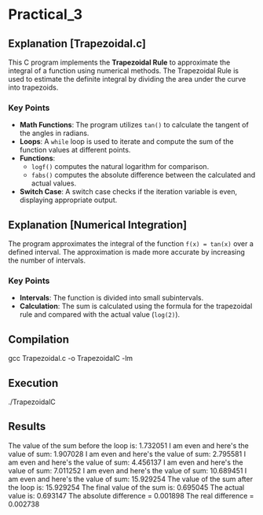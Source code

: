 # Practical_3

## Explanation [Trapezoidal.c]

This C program implements the **Trapezoidal Rule** to approximate the integral of a function using numerical methods. The Trapezoidal Rule is used to estimate the definite integral by dividing the area under the curve into trapezoids.

### Key Points

- **Math Functions**: The program utilizes `tan()` to calculate the tangent of the angles in radians.
- **Loops**: A `while` loop is used to iterate and compute the sum of the function values at different points.
- **Functions**: 
  - `logf()` computes the natural logarithm for comparison.
  - `fabs()` computes the absolute difference between the calculated and actual values.
- **Switch Case**: A switch case checks if the iteration variable is even, displaying appropriate output.

## Explanation [Numerical Integration]

The program approximates the integral of the function `f(x) = tan(x)` over a defined interval. The approximation is made more accurate by increasing the number of intervals.

### Key Points

- **Intervals**: The function is divided into small subintervals.
- **Calculation**: The sum is calculated using the formula for the trapezoidal rule and compared with the actual value (`log(2)`).

## Compilation

gcc Trapezoidal.c -o TrapezoidalC -lm

## Execution

./TrapezoidalC

## Results 

The value of the sum before the loop is: 1.732051
I am even and here's the value of sum: 1.907028
I am even and here's the value of sum: 2.795581
I am even and here's the value of sum: 4.456137
I am even and here's the value of sum: 7.011252
I am even and here's the value of sum: 10.689451
I am even and here's the value of sum: 15.929254
The value of the sum after the loop is: 15.929254
The final value of the sum is: 0.695045
The actual value is: 0.693147
The absolute difference = 0.001898
The real difference = 0.002738

